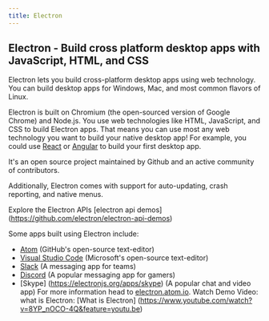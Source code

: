 ```yaml
---
title: Electron
---
```

## Electron - Build cross platform desktop apps with JavaScript, HTML, and CSS

Electron lets you build cross-platform desktop apps using web technology. You
can build desktop apps for Windows, Mac, and most common flavors of Linux.

Electron is built on Chromium (the open-sourced version of Google Chrome) and Node.js. You
use web technologies like HTML, JavaScript, and CSS to build Electron apps. That
means you can use most any web technology you want to build your native desktop
app! For example, you could use [React][Electron and React] or
[Angular][Electron and Angular] to build your first desktop app.

It's an open source project maintained by Github and an active community of contributors.

Additionally, Electron comes with support for auto-updating, crash reporting,
and native menus.

Explore the Electron APIs [electron api demos] (https://github.com/electron/electron-api-demos)

Some apps built using Electron include:
* [Atom](https://atom.io/) (GitHub's open-source text-editor)
* [Visual Studio Code](https://code.visualstudio.com/) (Microsoft's open-source text-editor)
* [Slack](https://slack.com/) (A messaging app for teams)
* [Discord](https://discordapp.com) (A popular messaging app for gamers)
* [Skype] (https://electronjs.org/apps/skype) (A popular chat and video app)
For more information head to [electron.atom.io](https://electron.atom.io/).
Watch Demo Video: what is Electron: [What is Electron] (https://www.youtube.com/watch?v=8YP_nOCO-4Q&feature=youtu.be)

[Electron and React]: https://medium.freecodecamp.org/building-an-electron-application-with-create-react-app-97945861647c
[Electron and Angular]: https://scotch.io/tutorials/creating-desktop-applications-with-angularjs-and-github-electron
